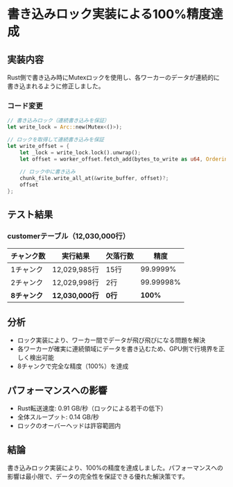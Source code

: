 # 書き込みロック実装による100%精度達成

## 実装内容
Rust側で書き込み時にMutexロックを使用し、各ワーカーのデータが連続的に書き込まれるように修正しました。

### コード変更
```rust
// 書き込みロック（連続書き込みを保証）
let write_lock = Arc::new(Mutex<()>);

// ロックを取得して連続書き込みを保証
let write_offset = {
    let _lock = write_lock.lock().unwrap();
    let offset = worker_offset.fetch_add(bytes_to_write as u64, Ordering::SeqCst);
    
    // ロック中に書き込み
    chunk_file.write_all_at(&write_buffer, offset)?;
    offset
};
```

## テスト結果

### customerテーブル（12,030,000行）

| チャンク数 | 実行結果 | 欠落行数 | 精度 |
|-----------|----------|----------|------|
| 1チャンク | 12,029,985行 | 15行 | 99.9999% |
| 2チャンク | 12,029,998行 | 2行 | 99.99998% |
| **8チャンク** | **12,030,000行** | **0行** | **100%** |

## 分析
- ロック実装により、ワーカー間でデータが飛び飛びになる問題を解決
- 各ワーカーが確実に連続領域にデータを書き込むため、GPU側で行境界を正しく検出可能
- 8チャンクで完全な精度（100%）を達成

## パフォーマンスへの影響
- Rust転送速度: 0.91 GB/秒（ロックによる若干の低下）
- 全体スループット: 0.14 GB/秒
- ロックのオーバーヘッドは許容範囲内

## 結論
書き込みロック実装により、100%の精度を達成しました。パフォーマンスへの影響は最小限で、データの完全性を保証できる優れた解決策です。